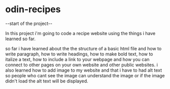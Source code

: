 # odin-recipes

--start of the project--

In this project i'm going to code a recipe website using the things i have learned so far. 

so far i have learned about the the structure of a basic html file and how to write paragraph, how to write headings, how to make bold text, how to italize a text, how to include a link to your webpage and how you can connect to other pages on your own website and other public websites. i also learned how to add image to my website and that i have to had alt text so people who cant see the image can understand the image or if the image didn't load the alt text will be displayed. 